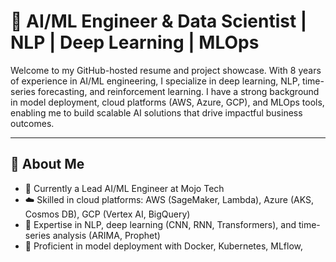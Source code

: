 # 🤖   AI/ML Engineer & Data Scientist | NLP | Deep Learning | MLOps

Welcome to my GitHub-hosted resume and project showcase. With 8 years of experience in AI/ML engineering, I specialize in deep learning, NLP, time-series forecasting, and reinforcement learning. I have a strong background in model deployment, cloud platforms (AWS, Azure, GCP), and MLOps tools, enabling me to build scalable AI solutions that drive impactful business outcomes.

---

## 💼 About Me

- 🚀 Currently a Lead AI/ML Engineer at Mojo Tech
- ☁️ Skilled in cloud platforms: AWS (SageMaker, Lambda), Azure (AKS, Cosmos DB), GCP (Vertex AI, BigQuery)
- 🧠 Expertise in NLP, deep learning (CNN, RNN, Transformers), and time-series analysis (ARIMA, Prophet)
- 🔧 Proficient in model deployment with Docker, Kubernetes, MLflow,
